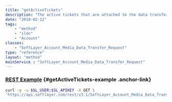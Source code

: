 ```yaml
---
title: "getActiveTickets"
description: "The active tickets that are attached to the data transfer request."
date: "2018-02-12"
tags:
    - "method"
    - "sldn"
    - "Account"
classes:
    - "SoftLayer_Account_Media_Data_Transfer_Request"
type: "reference"
layout: "method"
mainService : "SoftLayer_Account_Media_Data_Transfer_Request"
---
```


### [REST Example](#getActiveTickets-example) <a href="/article/rest/"><i class="fas fa-question"></i></a> {#getActiveTickets-example .anchor-link} 
```bash
curl -g -u $SL_USER:$SL_APIKEY -X GET \
'https://api.softlayer.com/rest/v3.1/SoftLayer_Account_Media_Data_Transfer_Request/{SoftLayer_Account_Media_Data_Transfer_RequestID}/getActiveTickets'
```
